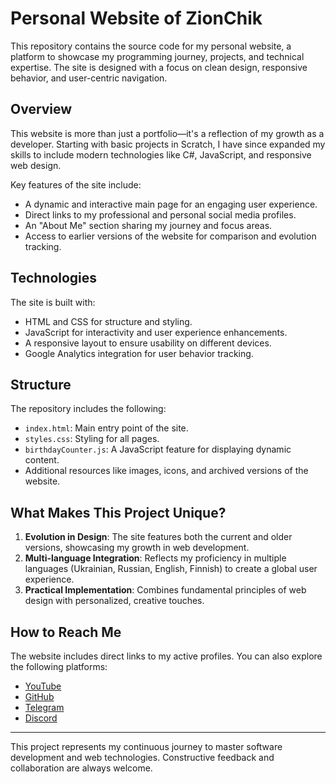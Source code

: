 # Personal Website of ZionChik

This repository contains the source code for my personal website, a platform to showcase my programming journey, projects, and technical expertise. The site is designed with a focus on clean design, responsive behavior, and user-centric navigation.

## Overview

This website is more than just a portfolio—it's a reflection of my growth as a developer. Starting with basic projects in Scratch, I have since expanded my skills to include modern technologies like C#, JavaScript, and responsive web design.

Key features of the site include:

- A dynamic and interactive main page for an engaging user experience.
- Direct links to my professional and personal social media profiles.
- An "About Me" section sharing my journey and focus areas.
- Access to earlier versions of the website for comparison and evolution tracking.

## Technologies

The site is built with:

- HTML and CSS for structure and styling.
- JavaScript for interactivity and user experience enhancements.
- A responsive layout to ensure usability on different devices.
- Google Analytics integration for user behavior tracking.

## Structure

The repository includes the following:

- `index.html`: Main entry point of the site.
- `styles.css`: Styling for all pages.
- `birthdayCounter.js`: A JavaScript feature for displaying dynamic content.
- Additional resources like images, icons, and archived versions of the website.

## What Makes This Project Unique?

1. **Evolution in Design**: The site features both the current and older versions, showcasing my growth in web development.
2. **Multi-language Integration**: Reflects my proficiency in multiple languages (Ukrainian, Russian, English, Finnish) to create a global user experience.
3. **Practical Implementation**: Combines fundamental principles of web design with personalized, creative touches.

## How to Reach Me

The website includes direct links to my active profiles. You can also explore the following platforms:

- [YouTube](https://www.youtube.com/@ZionChik)
- [GitHub](https://github.com/ZionChik5000)
- [Telegram](https://t.me/zionchik228)
- [Discord](https://discord.com/users/848930166537322537)

---

This project represents my continuous journey to master software development and web technologies. Constructive feedback and collaboration are always welcome.
